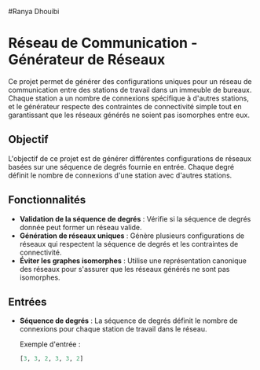 #Ranya Dhouibi
# Réseau de Communication - Générateur de Réseaux

Ce projet permet de générer des configurations uniques pour un réseau de communication entre des stations de travail dans un immeuble de bureaux. Chaque station a un nombre de connexions spécifique à d'autres stations, et le générateur respecte des contraintes de connectivité simple tout en garantissant que les réseaux générés ne soient pas isomorphes entre eux.

## Objectif

L'objectif de ce projet est de générer différentes configurations de réseaux basées sur une séquence de degrés fournie en entrée. Chaque degré définit le nombre de connexions d'une station avec d'autres stations.

## Fonctionnalités

- **Validation de la séquence de degrés** : Vérifie si la séquence de degrés donnée peut former un réseau valide.
- **Génération de réseaux uniques** : Génère plusieurs configurations de réseaux qui respectent la séquence de degrés et les contraintes de connectivité.
- **Éviter les graphes isomorphes** : Utilise une représentation canonique des réseaux pour s'assurer que les réseaux générés ne sont pas isomorphes.

## Entrées

- **Séquence de degrés** : La séquence de degrés définit le nombre de connexions pour chaque station de travail dans le réseau.
  
  Exemple d'entrée :
  ```python
  [3, 3, 2, 3, 3, 2]
